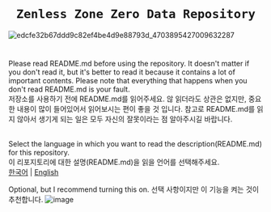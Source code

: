 <div align="center">
  <h1><code>Zenless Zone Zero Data Repository</code></h1>
</div>

![edcfe32b67ddd9c82ef4be4d9e88793d_4703895427009632287](https://user-images.githubusercontent.com/64823926/181144384-b7cee60a-f229-4f72-b91d-d86e637e2f97.png)
#
Please read README.md before using the repository. It doesn't matter if you don't read it, but it's better to read it because it contains a lot of important contents. Please note that everything that happens when you don't read README.md is your fault.<br>
저장소를 사용하기 전에 README.md를 읽어주세요. 않 읽더라도 상관은 없지만, 중요한 내용이 많이 들어있어서 읽어보시는 편이 좋을 것 입니다. 참고로 README.md를 읽지 않아서 생기게 되는 일은 모두 자신의 잘못이라는 점 알아주시길 바랍니다.<br><br>

Select the language in which you want to read the description(README.md) for this repository.<br>
이 리포지토리에 대한 설명(README.md)을 읽을 언어를 선택해주세요.<br>
[한국어](https://github.com/Usyuns/ZZZData/blob/main/Languages/ko-kr/) | [English](https://github.com/Usyuns/ZZZData/blob/main/Languages/en-us/)

Optional, but I recommend turning this on.
선택 사항이지만 이 기능을 켜는 것이 추천합니다.
![image](https://user-images.githubusercontent.com/64823926/183541548-ca712aed-0e80-43b5-aec5-60e1732a1c9f.png)
